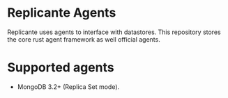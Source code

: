 Replicante Agents
=================
Replicante uses agents to interface with datastores.
This repository stores the core rust agent framework as well official agents.


Supported agents
================

  * MongoDB 3.2+ (Replica Set mode).
